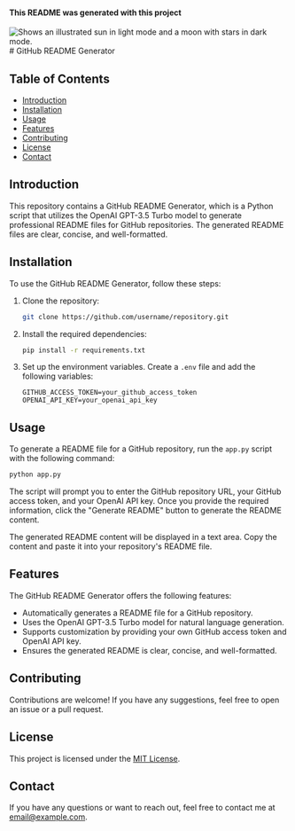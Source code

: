#### This README was generated with this project
<picture>
  <source media="(prefers-color-scheme: dark)" srcset="https://user-images.githubusercontent.com/25423296/163456776-7f95b81a-f1ed-45f7-b7ab-8fa810d529fa.png">
  <source media="(prefers-color-scheme: light)" srcset="https://user-images.githubusercontent.com/25423296/163456779-a8556205-d0a5-45e2-ac17-42d089e3c3f8.png">
  <img alt="Shows an illustrated sun in light mode and a moon with stars in dark mode." src="https://user-images.githubusercontent.com/25423296/163456779-a8556205-d0a5-45e2-ac17-42d089e3c3f8.png">
</picture>
# GitHub README Generator

## Table of Contents
- [Introduction](#introduction)
- [Installation](#installation)
- [Usage](#usage)
- [Features](#features)
- [Contributing](#contributing)
- [License](#license)
- [Contact](#contact)

## Introduction

This repository contains a GitHub README Generator, which is a Python script that utilizes the OpenAI GPT-3.5 Turbo model to generate professional README files for GitHub repositories. The generated README files are clear, concise, and well-formatted.

## Installation

To use the GitHub README Generator, follow these steps:

1. Clone the repository:

   ```bash
   git clone https://github.com/username/repository.git
   ```

2. Install the required dependencies:

   ```bash
   pip install -r requirements.txt
   ```

3. Set up the environment variables. Create a `.env` file and add the following variables:

   ```
   GITHUB_ACCESS_TOKEN=your_github_access_token
   OPENAI_API_KEY=your_openai_api_key
   ```

## Usage

To generate a README file for a GitHub repository, run the `app.py` script with the following command:

```bash
python app.py
```

The script will prompt you to enter the GitHub repository URL, your GitHub access token, and your OpenAI API key. Once you provide the required information, click the "Generate README" button to generate the README content.

The generated README content will be displayed in a text area. Copy the content and paste it into your repository's README file.

## Features

The GitHub README Generator offers the following features:

- Automatically generates a README file for a GitHub repository.
- Uses the OpenAI GPT-3.5 Turbo model for natural language generation.
- Supports customization by providing your own GitHub access token and OpenAI API key.
- Ensures the generated README is clear, concise, and well-formatted.

## Contributing

Contributions are welcome! If you have any suggestions, feel free to open an issue or a pull request.

## License

This project is licensed under the [MIT License](LICENSE).

## Contact

If you have any questions or want to reach out, feel free to contact me at [email@example.com](mailto:email@example.com).
